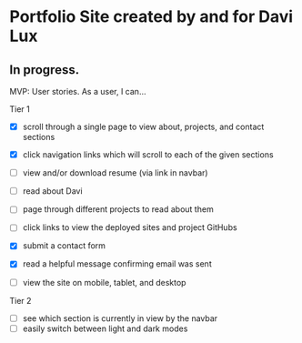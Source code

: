 # Portfolio Site created by and for Davi Lux
## In progress.

MVP: User stories. As a user, I can…

Tier 1

- [x]  scroll through a single page to view about, projects, and contact sections
- [x]  click navigation links which will scroll to each of the given sections
- [ ]  view and/or download resume (via link in navbar)

- [ ]  read about Davi

- [ ]  page through different projects to read about them
- [ ]  click links to view the deployed sites and project GitHubs

- [x]  submit a contact form
- [x]  read a helpful message confirming email was sent

- [ ]  view the site on mobile, tablet, and desktop

Tier 2

- [ ]  see which section is currently in view by the navbar
- [ ]  easily switch between light and dark modes
